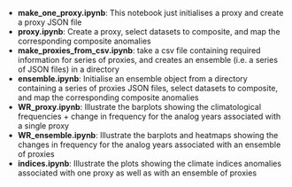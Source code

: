 - **make_one_proxy.ipynb**: This notebook just initialises a proxy and create a proxy JSON file 
- **proxy.ipynb**: Create a proxy, select datasets to composite, and map the corresponding composite anomalies 
- **make_proxies_from_csv.ipynb**: take a csv file containing required information for series of proxies, and creates an ensemble (i.e. a series of JSON files) in a directory  
- **ensemble.ipynb**: Initialise an ensemble object from a directory containing a series of proxies JSON files, select datasets to composite, and map the corresponding composite anomalies  
- **WR_proxy.ipynb**: Illustrate the barplots showing the climatological frequencies + change in frequency for the analog years associated with a single proxy  
- **WR_ensemble.ipynb**: Illustrate the barplots and heatmaps showing the changes in frequency for the analog years associated with an ensemble of proxies  
- **indices.ipynb**: Illustrate the plots showing the climate indices anomalies associated with one proxy as well as with an ensemble of proxies  
